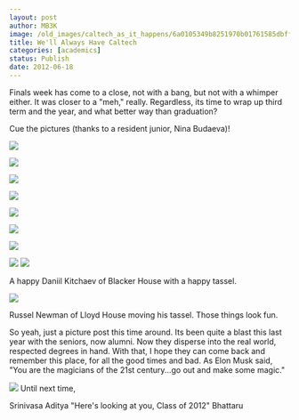```yaml
---
layout: post
author: MB3K
image: /old_images/caltech_as_it_happens/6a0105349b8251970b01761585dbff970c.jpg
title: We'll Always Have Caltech 
categories: [academics]
status: Publish
date: 2012-06-18
---
```



Finals week has come to a close, not with a bang, but not with a whimper either. It was closer to a "meh," really. Regardless, its time to wrap up third term and the year, and what better way than graduation?

Cue the pictures (thanks to a resident junior, Nina Budaeva)!


![](/old_images/caltech_as_it_happens/6a0105349b8251970b01761585dea6970c.jpg)


![](/old_images/caltech_as_it_happens/6a0105349b8251970b0167679042c9970b.jpg)


![](/old_images/caltech_as_it_happens/6a0105349b8251970b016767904367970b.jpg)


![](/old_images/caltech_as_it_happens/6a0105349b8251970b016767904431970b.jpg)


![](/old_images/caltech_as_it_happens/6a0105349b8251970b0167679048c5970b.jpg)


![](/old_images/caltech_as_it_happens/6a0105349b8251970b0163069cb6bb970d.jpg)


![](/old_images/caltech_as_it_happens/6a0105349b8251970b016767904731970b.jpg)


![](/old_images/caltech_as_it_happens/6a0105349b8251970b0163069cbe94970d.jpg)
![](https://fbcdn-sphotos-a.akamaihd.net/hphotos-ak-snc6/251952_4076745355529_258369694_n.jpg)

A happy Daniil Kitchaev of Blacker House with a happy tassel.

![](https://fbcdn-sphotos-a.akamaihd.net/hphotos-ak-snc6/208956_4076748315603_668869606_n.jpg)

Russel Newman of Lloyd House moving his tassel. Those things look fun.

So yeah, just a picture post this time around. Its been quite a blast this last year with the seniors, now alumni. Now they disperse into the real world, respected degrees in hand. With that, I hope they can come back and remember this place, for all the good times and bad. As Elon Musk said, "You are the magicians of the 21st century...go out and make some magic."

![](/old_images/caltech_as_it_happens/6a0105349b8251970b01761585ecb4970c.jpg)
Until next time,

Srinivasa Aditya "Here's looking at you, Class of 2012" Bhattaru

